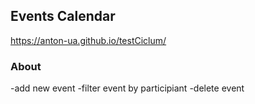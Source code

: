 ## Events Calendar

https://anton-ua.github.io/testCiclum/

### About

-add new event -filter event by participiant -delete event
